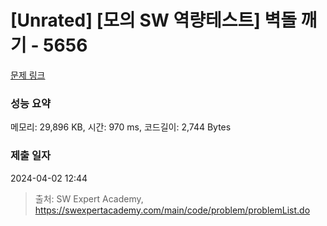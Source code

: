 # [Unrated] [모의 SW 역량테스트] 벽돌 깨기 - 5656 

[문제 링크](https://swexpertacademy.com/main/code/problem/problemDetail.do?contestProbId=AWXRQm6qfL0DFAUo) 

### 성능 요약

메모리: 29,896 KB, 시간: 970 ms, 코드길이: 2,744 Bytes

### 제출 일자

2024-04-02 12:44



> 출처: SW Expert Academy, https://swexpertacademy.com/main/code/problem/problemList.do